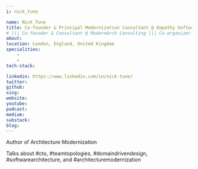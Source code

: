 ```yaml
---
i: nick_tune

name: Nick Tune
title: Co-founder & Principal Modernization Consultant @ Empathy Software
# ||| Co-founder & Consultant @ ModernArch Consulting ||| Co-organizer @ DDD London
about: 
location: London, England, United Kingdom
specialities:
    - 
    - 
tech-stack: 

linkedin: https://www.linkedin.com/in/nick-tune/
twitter: 
github: 
xing: 
website: 
youtube: 
podcast: 
medium: 
substack: 
blog: 
---
```


Author of Architecture Modernization

Talks about #cto, #teamtopologies, #domaindrivendesign, #softwarearchitecture, and #architecturemodernization
